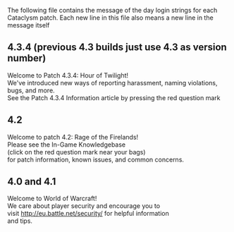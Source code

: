 The following file contains the message of the day login strings for each Cataclysm patch. Each new line in this file also means a new line in the message itself

## 4.3.4 (previous 4.3 builds just use 4.3 as version number)
Welcome to Patch 4.3.4: Hour of Twilight! \
We've introduced new ways of reporting harassment, naming violations, bugs, and more.  \
See the Patch 4.3.4 Information article by pressing the red question mark


## 4.2 
Welcome to patch 4.2: Rage of the Firelands! \
Please see the In-Game Knowledgebase \
(click on the red question mark near your bags) \
for patch information, known issues, and common concerns.


## 4.0 and 4.1
Welcome to World of Warcraft!\
We care about player security and encourage you to\
visit http://eu.battle.net/security/ for helpful information\
and tips.
